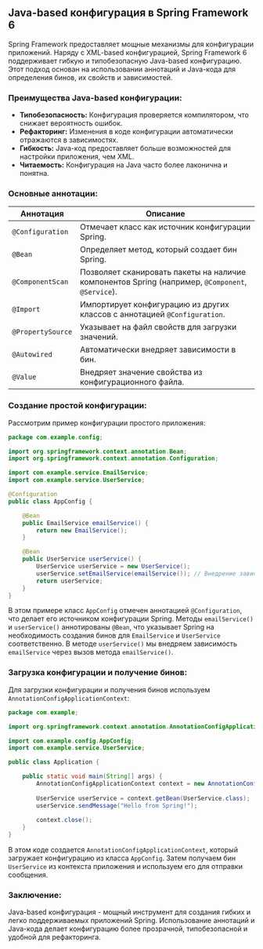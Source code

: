 ## Java-based конфигурация в Spring Framework 6

Spring Framework предоставляет мощные механизмы для конфигурации приложений. Наряду с XML-based конфигурацией, Spring Framework 6 поддерживает гибкую и типобезопасную Java-based конфигурацию. Этот подход основан на использовании аннотаций и Java-кода для определения бинов, их свойств и зависимостей. 

### Преимущества Java-based конфигурации:

* **Типобезопасность:** Конфигурация проверяется компилятором, что снижает вероятность ошибок.
* **Рефакторинг:** Изменения в коде конфигурации автоматически отражаются в зависимостях.
* **Гибкость:** Java-код предоставляет больше возможностей для настройки приложения, чем XML.
* **Читаемость:** Конфигурация на Java часто более лаконична и понятна.

### Основные аннотации:

| Аннотация          | Описание                                                                     |
|----------------------|------------------------------------------------------------------------------|
| `@Configuration`    | Отмечает класс как источник конфигурации Spring.                              |
| `@Bean`            | Определяет метод, который создает бин Spring.                             |
| `@ComponentScan`   | Позволяет сканировать пакеты на наличие компонентов Spring (например, `@Component`, `@Service`). |
| `@Import`           | Импортирует конфигурацию из других классов с аннотацией `@Configuration`.     |
| `@PropertySource`  | Указывает на файл свойств для загрузки значений.                         |
| `@Autowired`       | Автоматически внедряет зависимости в бин.                                 |
| `@Value`           | Внедряет значение свойства из конфигурационного файла.                   |

### Создание простой конфигурации:

Рассмотрим пример конфигурации простого приложения:

```java
package com.example.config;

import org.springframework.context.annotation.Bean;
import org.springframework.context.annotation.Configuration;

import com.example.service.EmailService;
import com.example.service.UserService;

@Configuration
public class AppConfig {

    @Bean
    public EmailService emailService() {
        return new EmailService();
    }

    @Bean
    public UserService userService() {
        UserService userService = new UserService();
        userService.setEmailService(emailService()); // Внедрение зависимости
        return userService;
    }
}
```

В этом примере класс `AppConfig` отмечен аннотацией `@Configuration`, что делает его источником конфигурации Spring. Методы `emailService()` и `userService()` аннотированы `@Bean`, что указывает Spring на необходимость создания бинов для `EmailService` и `UserService` соответственно. В методе `userService()` мы внедряем зависимость `emailService` через вызов метода `emailService()`.

### Загрузка конфигурации и получение бинов:

Для загрузки конфигурации и получения бинов используем `AnnotationConfigApplicationContext`:

```java
package com.example;

import org.springframework.context.annotation.AnnotationConfigApplicationContext;

import com.example.config.AppConfig;
import com.example.service.UserService;

public class Application {

    public static void main(String[] args) {
        AnnotationConfigApplicationContext context = new AnnotationConfigApplicationContext(AppConfig.class);
        
        UserService userService = context.getBean(UserService.class);
        userService.sendMessage("Hello from Spring!");
        
        context.close();
    }
}
```

В этом коде создается `AnnotationConfigApplicationContext`, который загружает конфигурацию из класса `AppConfig`. Затем получаем бин `UserService` из контекста приложения и используем его для отправки сообщения.

### Заключение:

Java-based конфигурация - мощный инструмент для создания гибких и легко поддерживаемых приложений Spring. Использование аннотаций и Java-кода делает конфигурацию более прозрачной, типобезопасной и удобной для рефакторинга. 
